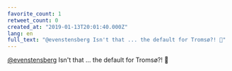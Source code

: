 ```yaml
---
favorite_count: 1
retweet_count: 0
created_at: "2019-01-13T20:01:40.000Z"
lang: en
full_text: "@evenstensberg Isn't that ... the default for Tromsø?! 🙈"
---
```


[@evenstensberg](https://twitter.com/evenstensberg) Isn't that ... the default
for Tromsø?! 🙈
